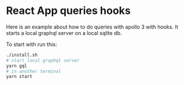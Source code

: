 # React App queries hooks

Here is an example about how to do queries with apollo 3 with hooks. It starts a local graphql server on a local sqlite db.

To start with run this:

```bash
./install.sh
# start local graphql server
yarn gql
# in another terminal
yarn start
```
